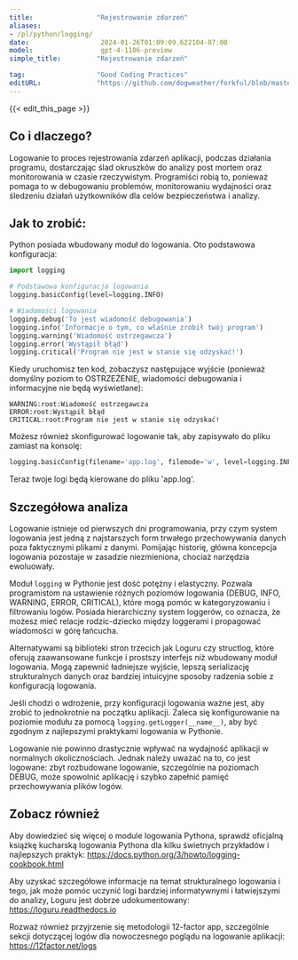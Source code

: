 ```yaml
---
title:                "Rejestrowanie zdarzeń"
aliases:
- /pl/python/logging/
date:                  2024-01-26T01:09:09.622104-07:00
model:                 gpt-4-1106-preview
simple_title:         "Rejestrowanie zdarzeń"

tag:                  "Good Coding Practices"
editURL:              "https://github.com/dogweather/forkful/blob/master/content/pl/python/logging.md"
---
```


{{< edit_this_page >}}

## Co i dlaczego?
Logowanie to proces rejestrowania zdarzeń aplikacji, podczas działania programu, dostarczając ślad okruszków do analizy post mortem oraz monitorowania w czasie rzeczywistym. Programiści robią to, ponieważ pomaga to w debugowaniu problemów, monitorowaniu wydajności oraz śledzeniu działań użytkowników dla celów bezpieczeństwa i analizy.

## Jak to zrobić:
Python posiada wbudowany moduł do logowania. Oto podstawowa konfiguracja:
```Python
import logging

# Podstawowa konfiguracja logowania
logging.basicConfig(level=logging.INFO)

# Wiadomości logowania
logging.debug('To jest wiadomość debugowania')
logging.info('Informacje o tym, co właśnie zrobił twój program')
logging.warning('Wiadomość ostrzegawcza')
logging.error('Wystąpił błąd')
logging.critical('Program nie jest w stanie się odzyskać!')
```
Kiedy uruchomisz ten kod, zobaczysz następujące wyjście (ponieważ domyślny poziom to OSTRZEŻENIE, wiadomości debugowania i informacyjne nie będą wyświetlane):
```
WARNING:root:Wiadomość ostrzegawcza
ERROR:root:Wystąpił błąd
CRITICAL:root:Program nie jest w stanie się odzyskać!
```
Możesz również skonfigurować logowanie tak, aby zapisywało do pliku zamiast na konsolę:
```Python
logging.basicConfig(filename='app.log', filemode='w', level=logging.INFO)
```
Teraz twoje logi będą kierowane do pliku 'app.log'.

## Szczegółowa analiza
Logowanie istnieje od pierwszych dni programowania, przy czym system logowania jest jedną z najstarszych form trwałego przechowywania danych poza faktycznymi plikami z danymi. Pomijając historię, główna koncepcja logowania pozostaje w zasadzie niezmieniona, chociaż narzędzia ewoluowały.

Moduł `logging` w Pythonie jest dość potężny i elastyczny. Pozwala programistom na ustawienie różnych poziomów logowania (DEBUG, INFO, WARNING, ERROR, CRITICAL), które mogą pomóc w kategoryzowaniu i filtrowaniu logów. Posiada hierarchiczny system loggerów, co oznacza, że możesz mieć relacje rodzic-dziecko między loggerami i propagować wiadomości w górę łańcucha.

Alternatywami są biblioteki stron trzecich jak Loguru czy structlog, które oferują zaawansowane funkcje i prostszy interfejs niż wbudowany moduł logowania. Mogą zapewnić ładniejsze wyjście, lepszą serializację strukturalnych danych oraz bardziej intuicyjne sposoby radzenia sobie z konfiguracją logowania.

Jeśli chodzi o wdrożenie, przy konfiguracji logowania ważne jest, aby zrobić to jednokrotnie na początku aplikacji. Zaleca się konfigurowanie na poziomie modułu za pomocą `logging.getLogger(__name__)`, aby być zgodnym z najlepszymi praktykami logowania w Pythonie.

Logowanie nie powinno drastycznie wpływać na wydajność aplikacji w normalnych okolicznościach. Jednak należy uważać na to, co jest logowane: zbyt rozbudowane logowanie, szczególnie na poziomach DEBUG, może spowolnić aplikację i szybko zapełnić pamięć przechowywania plików logów.

## Zobacz również
Aby dowiedzieć się więcej o module logowania Pythona, sprawdź oficjalną książkę kucharską logowania Pythona dla kilku świetnych przykładów i najlepszych praktyk: https://docs.python.org/3/howto/logging-cookbook.html

Aby uzyskać szczegółowe informacje na temat strukturalnego logowania i tego, jak może pomóc uczynić logi bardziej informatywnymi i łatwiejszymi do analizy, Loguru jest dobrze udokumentowany: https://loguru.readthedocs.io

Rozważ również przyjrzenie się metodologii 12-factor app, szczególnie sekcji dotyczącej logów dla nowoczesnego poglądu na logowanie aplikacji: https://12factor.net/logs
